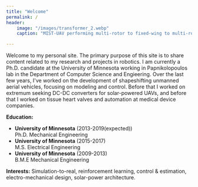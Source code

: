 ```yaml
---
title: "Welcome"
permalink: /
header:
    image: "/images/transformer_2.webp"
    caption: "MIST-UAV performing multi-rotor to fixed-wing to multi-rotor transformation"

---
```


Welcome to my personal site. The primary purpose of this site is to share content related to my research and projects in robotics. I am currently a Ph.D. candidate at the University of Minnesota working in Papnikolopoulos lab in the Department of Computer Science and Engieering. Over the last few years, I've worked on the development of shapeshifting unmanned aerial vehicles, focusing on modeling and control. Before that I worked on extremum seeking DC-DC converters for solar-powered UAVs, and before that I worked on tissue heart valves and automation at medical device companies. 

**Education:**
- **University of Minnesota** (2013-2019(expected))
<br />Ph.D. Mechanical Engineering
- **University of Minnesota** (2015-2017)
<br />M.S. Electrical Engineering
- **University of Minnesota** (2009-2013)
<br />B.M.E Mechanical Engineering

**Interests:** Simulation-to-real, reinforcement learning,  control & estimation, electro-mechanical design, solar-power architecture.


